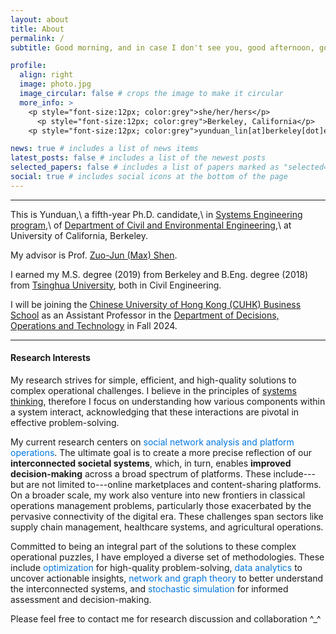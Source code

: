 ```yaml
---
layout: about
title: About
permalink: /
subtitle: Good morning, and in case I don't see you, good afternoon, good evening, and good night!

profile:
  align: right
  image: photo.jpg
  image_circular: false # crops the image to make it circular
  more_info: >
    <p style="font-size:12px; color:grey">she/her/hers</p>
      <p style="font-size:12px; color:grey">Berkeley, California</p>
    <p style="font-size:12px; color:grey">yunduan_lin[at]berkeley[dot]edu</p>

news: true # includes a list of news items
latest_posts: false # includes a list of the newest posts
selected_papers: false # includes a list of papers marked as "selected={true}"
social: true # includes social icons at the bottom of the page
---
```


---

This is Yunduan,\\
a fifth-year Ph.D. candidate,\\
in [Systems Engineering program](https://ce.berkeley.edu/programs/sys),\\
of [Department of Civil and Environmental Engineering](https://ce.berkeley.edu),\\
at University of California, Berkeley.

My advisor is Prof. [Zuo-Jun (Max) Shen](https://shen.ieor.berkeley.edu).

I earned my M.S. degree (2019) from Berkeley and B.Eng. degree (2018) from [Tsinghua University](https://www.tsinghua.edu.cn/en/index.htm), both in Civil Engineering.

I will be joining the [Chinese University of Hong Kong (CUHK) Business School](https://www.bschool.cuhk.edu.hk) as an Assistant Professor in the [Department of Decisions, Operations and Technology](https://www.bschool.cuhk.edu.hk/departments/decisions-operations-and-technology/) in Fall 2024.


---


#### Research Interests

My research strives for simple, efficient, and high-quality solutions to complex operational challenges. I believe in the principles of [systems thinking](https://en.wikipedia.org/wiki/Systems_thinking), therefore I focus on understanding how various components within a system interact, acknowledging that these interactions are pivotal in effective problem-solving.

My current research centers on <span style="color:#0076df">social network analysis and platform
operations</span>. The ultimate goal is to create a more precise reflection of our __interconnected societal systems__, which, in turn, enables __improved decision-making__ across a broad spectrum of platforms. These include---but are not limited to---online marketplaces and content-sharing platforms. On a broader scale, my work also venture into new frontiers in classical operations management problems, particularly those exacerbated by the pervasive connectivity of the digital era. These challenges span sectors like supply chain management, healthcare systems, and agricultural operations.

Committed to being an integral part of the solutions to these complex operational puzzles, I have employed a diverse set of methodologies. These include <span style="color:#0076df">optimization</span> for high-quality problem-solving, <span style="color:#0076df">data analytics</span> to uncover actionable insights, <span style="color:#0076df">network and graph theory</span> to better understand the interconnected systems, and <span style="color:#0076df">stochastic simulation</span> for informed assessment and decision-making.

Please feel free to contact me for research discussion and collaboration ^_^

<script type="text/javascript" id="clustrmaps" src="//clustrmaps.com/map_v2.js?d=YCvn1gfc-4Zcm16_59Td8Q8TVKH7BBu_xwEpz1zuH8E&cl=ffffff&w=200&h=150"></script>